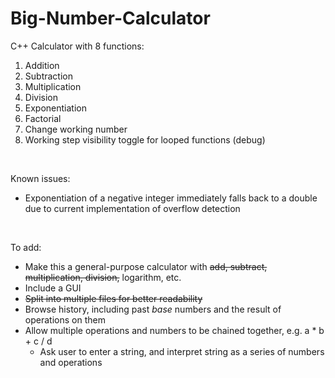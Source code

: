 # Big-Number-Calculator

C++ Calculator with 8 functions:
  1. Addition
  2. Subtraction
  3. Multiplication
  4. Division
  5. Exponentiation
  6. Factorial
  7. Change working number
  8. Working step visibility toggle for looped functions (debug)

<br>

Known issues:
  - Exponentiation of a negative integer immediately falls back to a double due to current implementation of overflow detection

<br>

To add:
  - Make this a general-purpose calculator with ~~add, subtract, multiplication, division,~~ logarithm, etc.
  - Include a GUI
  - ~~Split into multiple files for better readability~~
  - Browse history, including past *base* numbers and the result of operations on them
  - Allow multiple operations and numbers to be chained together, e.g. a * b + c / d
    - Ask user to enter a string, and interpret string as a series of numbers and operations
